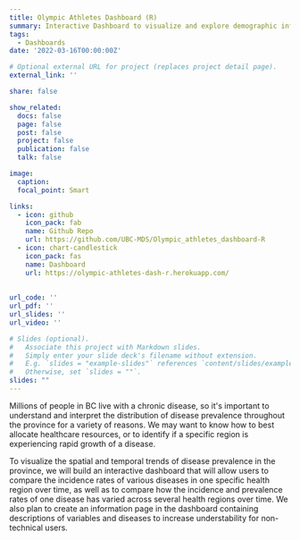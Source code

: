 ```yaml
---
title: Olympic Athletes Dashboard (R)
summary: Interactive Dashboard to visualize and explore demographic information of Olympic athletes from 1896 to 2016
tags:
  - Dashboards 
date: '2022-03-16T00:00:00Z'

# Optional external URL for project (replaces project detail page).
external_link: ''

share: false

show_related:
  docs: false
  page: false
  post: false
  project: false
  publication: false
  talk: false

image:
  caption: 
  focal_point: Smart

links:
  - icon: github
    icon_pack: fab
    name: Github Repo
    url: https://github.com/UBC-MDS/Olympic_athletes_dashboard-R
  - icon: chart-candlestick
    icon_pack: fas
    name: Dashboard
    url: https://olympic-athletes-dash-r.herokuapp.com/
    
    
url_code: ''
url_pdf: ''
url_slides: ''
url_video: ''

# Slides (optional).
#   Associate this project with Markdown slides.
#   Simply enter your slide deck's filename without extension.
#   E.g. `slides = "example-slides"` references `content/slides/example-slides.md`.
#   Otherwise, set `slides = ""`.
slides: ""
---
```

Millions of people in BC live with a chronic disease, so it's important to understand and interpret the distribution of disease prevalence throughout the province for a variety of reasons. We may want to know how to best allocate healthcare resources, or to identify if a specific region is experiencing rapid growth of a disease. 

To visualize the spatial and temporal trends of disease prevalence in the province, we will build an interactive dashboard that will allow users to compare the incidence rates of various diseases in one specific health region over time, as well as to compare how the incidence and prevalence rates of one disease has varied across several health regions over time. We also plan to create an information page in the dashboard containing descriptions of variables and diseases to increase understability for non-technical users.
